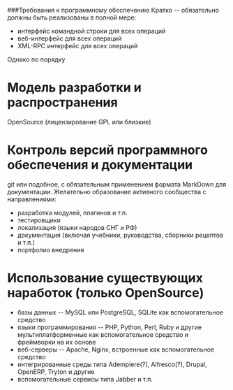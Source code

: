 ###Требования к программному обеспечению
Кратко -- обязательно должны быть реализованы в полной мере:
- интерфейс командной строки для всех операций
- веб-интерфейс для всех операций
- XML-RPC интерфейс для всех операций

Однако по порядку

Модель разработки и распространения
=======================

OpenSource (лицензирование GPL или близкие)

Контроль версий программного обеспечения и документации
=========================

git или подобное, с обязательным применением формата MarkDown для документации.
Желательно образование активного сообщества с направлениями:

- разработка модулей, плагинов и т.п.
- тестировщики
- локализация (языки народов СНГ и РФ)
- документация (включая учебники, руководства, сборники рецептов и т.п.)
- портфолио внедрения

Использование существующих наработок (только OpenSource)
================

- базы данных -- MySQL или PostgreSQL, SQLite как вспомогательное средство
- языки программирования -- PHP, Python, Perl, Ruby и другие мультиплатформенные как вспомогательное средство и фреймворки на их основе
- веб-серверы -- Apache, Nginx, встроенные как вспомогательное средство
- интегрированные среды типа Adempiere(?), Alfresco(?), Drupal, OpenERP, Tryton и другие
- вспомогательные сервисы типа Jabber и т.п.
